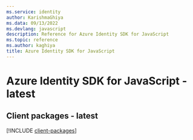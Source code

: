 ```yaml
---
ms.service: identity
author: KarishmaGhiya
ms.data: 09/13/2022
ms.devlang: javascript
description: Reference for Azure Identity SDK for JavaScript
ms.topic: reference
ms.author: kaghiya
title: Azure Identity SDK for JavaScript
---
```

# Azure Identity SDK for JavaScript - latest

## Client packages - latest
[!INCLUDE [client-packages](identity-client-index.md)]